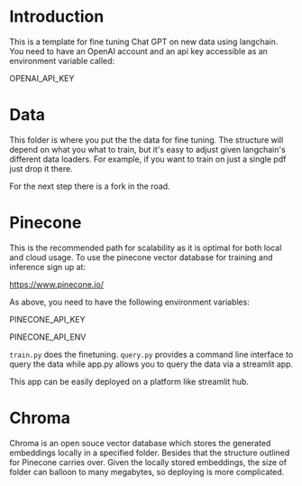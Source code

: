 # Introduction

This is a template for fine tuning Chat GPT on new data using langchain. You need to have an OpenAI account and an api key accessible as an environment variable called:

OPENAI_API_KEY

# Data

This folder is where you put the the data for fine tuning. The structure will depend on what you what to train, but it's easy to adjust given langchain's different data loaders. For example, if you want to train on just a single pdf just drop it there.

For the next step there is a fork in the road.

# Pinecone

This is the recommended path for scalability as it is optimal for both local and cloud usage. To use the pinecone vector database for training and inference sign up at:

https://www.pinecone.io/

As above, you need to have the following environment variables:

PINECONE_API_KEY

PINECONE_API_ENV

`train.py` does the finetuning. `query.py` provides a command line interface to query the data while app.py allows you to query the data via a streamlit app.

This app can be easily deployed on a platform like streamlit hub.

# Chroma

Chroma is an open souce vector database which stores the generated embeddings locally in a specified folder. Besides that the structure outlined for Pinecone carries over. Given the locally stored embeddings, the size of folder can balloon to many megabytes, so deploying is more complicated.

